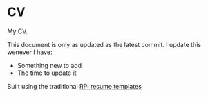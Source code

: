 # CV
My CV.

This document is only as updated as the latest commit. I update this wenever I have:
- Something new to add
- The time to update it

Built using the traditional [RPI resume templates](https://www.rpi.edu/dept/arc/training/latex/resumes/)
